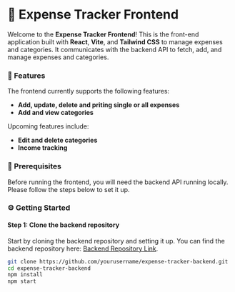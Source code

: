 # 💸 Expense Tracker Frontend

Welcome to the **Expense Tracker Frontend**! This is the front-end application built with **React**, **Vite**, and **Tailwind CSS** to manage expenses and categories. It communicates with the backend API to fetch, add, and manage expenses and categories.

### 🚀 Features

The frontend currently supports the following features:

- **Add, update, delete and priting single or all expenses**
- **Add and view categories**

Upcoming features include:

- **Edit and delete categories**
- **Income tracking**

### 🧰 Prerequisites

Before running the frontend, you will need the backend API running locally. Please follow the steps below to set it up.

### ⚙️ Getting Started

#### Step 1: Clone the backend repository

Start by cloning the backend repository and setting it up. You can find the backend repository here: [Backend Repository Link](https://github.com/yourusername/expense-tracker-backend).

```bash
git clone https://github.com/yourusername/expense-tracker-backend.git
cd expense-tracker-backend
npm install
npm start
